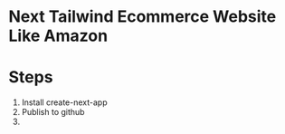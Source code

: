 # Next Tailwind Ecommerce Website Like Amazon


# Steps

1. Install create-next-app
2. Publish to github
3. 